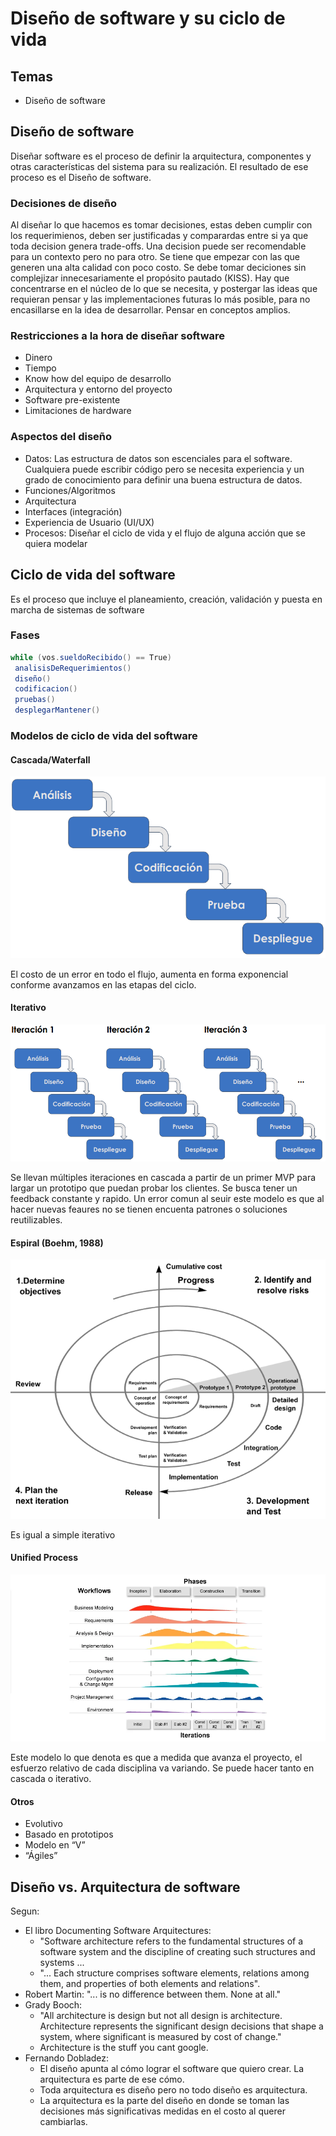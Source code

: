 # Diseño de software y su ciclo de vida
## Temas
- Diseño de software

## Diseño de software
Diseñar software es el proceso de definir la arquitectura, componentes y otras características del sistema para su realización. El resultado de ese proceso es el Diseño de software. 
### Decisiones de diseño
Al diseñar lo que hacemos es tomar decisiones, estas deben cumplir con los requerimienos, deben ser justificadas y comparardas entre si ya que toda decision genera trade-offs. Una decision puede ser recomendable para un contexto pero no para otro. Se tiene que empezar con las que generen una alta calidad con poco costo. Se debe tomar deciciones sin complejizar innecesariamente el propósito pautado (KISS). Hay que concentrarse en el núcleo de lo que se necesita, y postergar las ideas que requieran pensar y las implementaciones futuras lo más posible, para no encasillarse en la idea de desarrollar. Pensar en conceptos amplios.
### Restricciones a la hora de diseñar software
- Dinero
- Tiempo
- Know how del equipo de desarrollo
- Arquitectura y entorno del proyecto
- Software pre-existente
- Limitaciones de hardware
### Aspectos del diseño
- Datos: Las estructura de datos son escenciales para el software. Cualquiera puede escribir código pero se necesita experiencia y un grado de conocimiento para definir una buena estructura de datos.
- Funciones/Algoritmos
- Arquitectura
- Interfaces (integración)
- Experiencia de Usuario (UI/UX)
- Procesos: Diseñar el ciclo de vida y el flujo de alguna acción que se quiera modelar

## Ciclo de vida del software
Es el proceso que incluye el planeamiento, creación, validación y puesta en marcha de sistemas de software

### Fases
```scala
while (vos.sueldoRecibido() == True)
 analisisDeRequerimientos()
 diseño()
 codificacion()
 pruebas()
 desplegarMantener()
```
### Modelos de ciclo de vida del software
#### Cascada/Waterfall

![Diagrama modelo en cascada](/resources/img/u1/diagrama_software_cascada.png)

El costo de un error en todo el flujo, aumenta en forma exponencial conforme avanzamos en las etapas del ciclo.

#### Iterativo

![Diagrama modelo iterativo](/resources/img/u1/diagrama_software_iterativo.png)

Se llevan múltiples iteraciones en cascada a partir de un primer MVP para largar un prototipo que puedan probar los clientes. Se busca tener un feedback constante y rapido. Un error comun al seuir este modelo es que al hacer nuevas feaures no se tienen encuenta patrones o soluciones reutilizables.

#### Espiral (Boehm, 1988)

![Diagrama modelo Boehm](/resources/img/u1/diagrama_software_boehm.png)

Es igual a simple iterativo

#### Unified Process

![Diagrama modelo unified process](/resources/img/u1/diagrama_software_unified_process.webp)

Este modelo lo que denota es que a medida que avanza el proyecto, el esfuerzo relativo de cada disciplina va variando. Se puede hacer tanto en cascada o iterativo.

#### Otros
- Evolutivo
- Basado en prototipos
- Modelo en “V”
- “Ágiles”

## Diseño vs. Arquitectura de software
Segun:
- El libro Documenting Software Arquitectures: 
    - "Software architecture refers to the fundamental structures of a software system and the discipline of creating such structures and systems ...
    - "... Each structure comprises software elements, relations among them, and properties of both elements and relations".
- Robert Martin: "... is no difference between them. None at all."
- Grady Booch: 
     - "All architecture is design but not all design is architecture. Architecture represents the significant design decisions that shape a system, where significant is measured by cost of change."
     - Architecture is the stuff you cant google.
- Fernando Dobladez:
    - El diseño apunta al cómo lograr el software que quiero crear. La arquitectura es parte de ese cómo. 
    - Toda arquitectura es diseño pero no todo diseño es arquitectura.
    - La arquitectura es la parte del diseño en donde se toman las decisiones más significativas medidas en el costo al querer cambiarlas.

